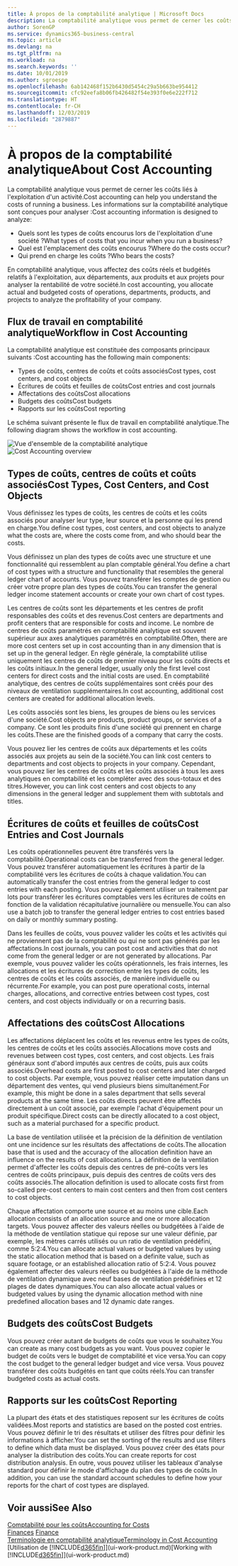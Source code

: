 ```yaml
---
title: À propos de la comptabilité analytique | Microsoft Docs
description: La comptabilité analytique vous permet de cerner les coûts liés à l'exploitation d'un activié.
author: SorenGP
ms.service: dynamics365-business-central
ms.topic: article
ms.devlang: na
ms.tgt_pltfrm: na
ms.workload: na
ms.search.keywords: ''
ms.date: 10/01/2019
ms.author: sgroespe
ms.openlocfilehash: 6ab142468f152b6430d5454c29a5b663be954412
ms.sourcegitcommit: cfc92eefa8b06fb426482f54e393f0e6e222f712
ms.translationtype: HT
ms.contentlocale: fr-CH
ms.lasthandoff: 12/03/2019
ms.locfileid: "2879887"
---
```

# <a name="about-cost-accounting"></a><span data-ttu-id="80265-103">À propos de la comptabilité analytique</span><span class="sxs-lookup"><span data-stu-id="80265-103">About Cost Accounting</span></span>
<span data-ttu-id="80265-104">La comptabilité analytique vous permet de cerner les coûts liés à l'exploitation d'un activité.</span><span class="sxs-lookup"><span data-stu-id="80265-104">Cost accounting can help you understand the costs of running a business.</span></span> <span data-ttu-id="80265-105">Les informations sur la comptabilité analytique sont conçues pour analyser :</span><span class="sxs-lookup"><span data-stu-id="80265-105">Cost accounting information is designed to analyze:</span></span>  

-   <span data-ttu-id="80265-106">Quels sont les types de coûts encourus lors de l'exploitation d'une société ?</span><span class="sxs-lookup"><span data-stu-id="80265-106">What types of costs that you incur when you run a business?</span></span>  
-   <span data-ttu-id="80265-107">Quel est l'emplacement des coûts encourus ?</span><span class="sxs-lookup"><span data-stu-id="80265-107">Where do the costs occur?</span></span>  
-   <span data-ttu-id="80265-108">Qui prend en charge les coûts ?</span><span class="sxs-lookup"><span data-stu-id="80265-108">Who bears the costs?</span></span>  

<span data-ttu-id="80265-109">En comptabilité analytique, vous affectez des coûts réels et budgétés relatifs à l'exploitation, aux départements, aux produits et aux projets pour analyser la rentabilité de votre société.</span><span class="sxs-lookup"><span data-stu-id="80265-109">In cost accounting, you allocate actual and budgeted costs of operations, departments, products, and projects to analyze the profitability of your company.</span></span>  

## <a name="workflow-in-cost-accounting"></a><span data-ttu-id="80265-110">Flux de travail en comptabilité analytique</span><span class="sxs-lookup"><span data-stu-id="80265-110">Workflow in Cost Accounting</span></span>  
<span data-ttu-id="80265-111">La comptabilité analytique est constituée des composants principaux suivants :</span><span class="sxs-lookup"><span data-stu-id="80265-111">Cost accounting has the following main components:</span></span>  

-   <span data-ttu-id="80265-112">Types de coûts, centres de coûts et coûts associés</span><span class="sxs-lookup"><span data-stu-id="80265-112">Cost types, cost centers, and cost objects</span></span>  
-   <span data-ttu-id="80265-113">Écritures de coûts et feuilles de coûts</span><span class="sxs-lookup"><span data-stu-id="80265-113">Cost entries and cost journals</span></span>  
-   <span data-ttu-id="80265-114">Affectations des coûts</span><span class="sxs-lookup"><span data-stu-id="80265-114">Cost allocations</span></span>  
-   <span data-ttu-id="80265-115">Budgets des coûts</span><span class="sxs-lookup"><span data-stu-id="80265-115">Cost budgets</span></span>
-   <span data-ttu-id="80265-116">Rapports sur les coûts</span><span class="sxs-lookup"><span data-stu-id="80265-116">Cost reporting</span></span>  

<span data-ttu-id="80265-117">Le schéma suivant présente le flux de travail en comptabilité analytique.</span><span class="sxs-lookup"><span data-stu-id="80265-117">The following diagram shows the workflow in cost accounting.</span></span>  

<span data-ttu-id="80265-118">![Vue d'ensemble de la comptabilité analytique](media/costaccountingoverview.png "CostAccountingOverview")</span><span class="sxs-lookup"><span data-stu-id="80265-118">![Cost Accounting overview](media/costaccountingoverview.png "CostAccountingOverview")</span></span>  

## <a name="cost-types-cost-centers-and-cost-objects"></a><span data-ttu-id="80265-119">Types de coûts, centres de coûts et coûts associés</span><span class="sxs-lookup"><span data-stu-id="80265-119">Cost Types, Cost Centers, and Cost Objects</span></span>  
<span data-ttu-id="80265-120">Vous définissez les types de coûts, les centres de coûts et les coûts associés pour analyser leur type, leur source et la personne qui les prend en charge.</span><span class="sxs-lookup"><span data-stu-id="80265-120">You define cost types, cost centers, and cost objects to analyze what the costs are, where the costs come from, and who should bear the costs.</span></span>  

<span data-ttu-id="80265-121">Vous définissez un plan des types de coûts avec une structure et une fonctionnalité qui ressemblent au plan comptable général.</span><span class="sxs-lookup"><span data-stu-id="80265-121">You define a chart of cost types with a structure and functionality that resembles the general ledger chart of accounts.</span></span> <span data-ttu-id="80265-122">Vous pouvez transférer les comptes de gestion ou créer votre propre plan des types de coûts.</span><span class="sxs-lookup"><span data-stu-id="80265-122">You can transfer the general ledger income statement accounts or create your own chart of cost types.</span></span>  

<span data-ttu-id="80265-123">Les centres de coûts sont les départements et les centres de profit responsables des coûts et des revenus.</span><span class="sxs-lookup"><span data-stu-id="80265-123">Cost centers are departments and profit centers that are responsible for costs and income.</span></span> <span data-ttu-id="80265-124">Le nombre de centres de coûts paramétrés en comptabilité analytique est souvent supérieur aux axes analytiques paramétrés en comptabilité.</span><span class="sxs-lookup"><span data-stu-id="80265-124">Often, there are more cost centers set up in cost accounting than in any dimension that is set up in the general ledger.</span></span> <span data-ttu-id="80265-125">En règle générale, la comptabilité utilise uniquement les centres de coûts de premier niveau pour les coûts directs et les coûts initiaux.</span><span class="sxs-lookup"><span data-stu-id="80265-125">In the general ledger, usually only the first level cost centers for direct costs and the initial costs are used.</span></span> <span data-ttu-id="80265-126">En comptabilité analytique, des centres de coûts supplémentaires sont créés pour des niveaux de ventilation supplémentaires.</span><span class="sxs-lookup"><span data-stu-id="80265-126">In cost accounting, additional cost centers are created for additional allocation levels.</span></span>  

<span data-ttu-id="80265-127">Les coûts associés sont les biens, les groupes de biens ou les services d'une société.</span><span class="sxs-lookup"><span data-stu-id="80265-127">Cost objects are products, product groups, or services of a company.</span></span> <span data-ttu-id="80265-128">Ce sont les produits finis d'une société qui prennent en charge les coûts.</span><span class="sxs-lookup"><span data-stu-id="80265-128">These are the finished goods of a company that carry the costs.</span></span>  

<span data-ttu-id="80265-129">Vous pouvez lier les centres de coûts aux départements et les coûts associés aux projets au sein de la société.</span><span class="sxs-lookup"><span data-stu-id="80265-129">You can link cost centers to departments and cost objects to projects in your company.</span></span> <span data-ttu-id="80265-130">Cependant, vous pouvez lier les centres de coûts et les coûts associés à tous les axes analytiques en comptabilité et les compléter avec des sous-totaux et des titres.</span><span class="sxs-lookup"><span data-stu-id="80265-130">However, you can link cost centers and cost objects to any dimensions in the general ledger and supplement them with subtotals and titles.</span></span>  

## <a name="cost-entries-and-cost-journals"></a><span data-ttu-id="80265-131">Écritures de coûts et feuilles de coûts</span><span class="sxs-lookup"><span data-stu-id="80265-131">Cost Entries and Cost Journals</span></span>  
<span data-ttu-id="80265-132">Les coûts opérationnelles peuvent être transférés vers la comptabilité.</span><span class="sxs-lookup"><span data-stu-id="80265-132">Operational costs can be transferred from the general ledger.</span></span> <span data-ttu-id="80265-133">Vous pouvez transférer automatiquement les écritures à partir de la comptabilité vers les écritures de coûts à chaque validation.</span><span class="sxs-lookup"><span data-stu-id="80265-133">You can automatically transfer the cost entries from the general ledger to cost entries with each posting.</span></span> <span data-ttu-id="80265-134">Vous pouvez également utiliser un traitement par lots pour transférer les écritures comptables vers les écritures de coûts en fonction de la validation récapitulative journalière ou mensuelle.</span><span class="sxs-lookup"><span data-stu-id="80265-134">You can also use a batch job to transfer the general ledger entries to cost entries based on daily or monthly summary posting.</span></span>  

<span data-ttu-id="80265-135">Dans les feuilles de coûts, vous pouvez valider les coûts et les activités qui ne proviennent pas de la comptabilité ou qui ne sont pas générés par les affectations.</span><span class="sxs-lookup"><span data-stu-id="80265-135">In cost journals, you can post cost and activities that do not come from the general ledger or are not generated by allocations.</span></span> <span data-ttu-id="80265-136">Par exemple, vous pouvez valider les coûts opérationnels, les frais internes, les allocations et les écritures de correction entre les types de coûts, les centres de coûts et les coûts associés, de manière individuelle ou récurrente.</span><span class="sxs-lookup"><span data-stu-id="80265-136">For example, you can post pure operational costs, internal charges, allocations, and corrective entries between cost types, cost centers, and cost objects individually or on a recurring basis.</span></span>  

## <a name="cost-allocations"></a><span data-ttu-id="80265-137">Affectations des coûts</span><span class="sxs-lookup"><span data-stu-id="80265-137">Cost Allocations</span></span>  
<span data-ttu-id="80265-138">Les affectations déplacent les coûts et les revenus entre les types de coûts, les centres de coûts et les coûts associés.</span><span class="sxs-lookup"><span data-stu-id="80265-138">Allocations move costs and revenues between cost types, cost centers, and cost objects.</span></span> <span data-ttu-id="80265-139">Les frais généraux sont d'abord imputés aux centres de coûts, puis aux coûts associés.</span><span class="sxs-lookup"><span data-stu-id="80265-139">Overhead costs are first posted to cost centers and later charged to cost objects.</span></span> <span data-ttu-id="80265-140">Par exemple, vous pouvez réaliser cette imputation dans un département des ventes, qui vend plusieurs biens simultanément.</span><span class="sxs-lookup"><span data-stu-id="80265-140">For example, this might be done in a sales department that sells several products at the same time.</span></span> <span data-ttu-id="80265-141">Les coûts directs peuvent être affectés directement à un coût associé, par exemple l'achat d'équipement pour un produit spécifique.</span><span class="sxs-lookup"><span data-stu-id="80265-141">Direct costs can be directly allocated to a cost object, such as a material purchased for a specific product.</span></span>  

<span data-ttu-id="80265-142">La base de ventilation utilisée et la précision de la définition de ventilation ont une incidence sur les résultats des affectations de coûts.</span><span class="sxs-lookup"><span data-stu-id="80265-142">The allocation base that is used and the accuracy of the allocation definition have an influence on the results of cost allocations.</span></span> <span data-ttu-id="80265-143">La définition de la ventilation permet d'affecter les coûts depuis des centres de pré-coûts vers les centres de coûts principaux, puis depuis des centres de coûts vers des coûts associés.</span><span class="sxs-lookup"><span data-stu-id="80265-143">The allocation definition is used to allocate costs first from so-called pre-cost centers to main cost centers and then from cost centers to cost objects.</span></span>  

<span data-ttu-id="80265-144">Chaque affectation comporte une source et au moins une cible.</span><span class="sxs-lookup"><span data-stu-id="80265-144">Each allocation consists of an allocation source and one or more allocation targets.</span></span> <span data-ttu-id="80265-145">Vous pouvez affecter des valeurs réelles ou budgétées à l'aide de la méthode de ventilation statique qui repose sur une valeur définie, par exemple, les mètres carrés utilisés ou un ratio de ventilation prédéfini, comme 5:2:4.</span><span class="sxs-lookup"><span data-stu-id="80265-145">You can allocate actual values or budgeted values by using the static allocation method that is based on a definite value, such as square footage, or an established allocation ratio of 5:2:4.</span></span> <span data-ttu-id="80265-146">Vous pouvez également affecter des valeurs réelles ou budgétées à l'aide de la méthode de ventilation dynamique avec neuf bases de ventilation prédéfinies et 12 plages de dates dynamiques.</span><span class="sxs-lookup"><span data-stu-id="80265-146">You can also allocate actual values or budgeted values by using the dynamic allocation method with nine predefined allocation bases and 12 dynamic date ranges.</span></span>  

## <a name="cost-budgets"></a><span data-ttu-id="80265-147">Budgets des coûts</span><span class="sxs-lookup"><span data-stu-id="80265-147">Cost Budgets</span></span>  
<span data-ttu-id="80265-148">Vous pouvez créer autant de budgets de coûts que vous le souhaitez.</span><span class="sxs-lookup"><span data-stu-id="80265-148">You can create as many cost budgets as you want.</span></span> <span data-ttu-id="80265-149">Vous pouvez copier le budget de coûts vers le budget de comptabilité et vice versa.</span><span class="sxs-lookup"><span data-stu-id="80265-149">You can copy the cost budget to the general ledger budget and vice versa.</span></span> <span data-ttu-id="80265-150">Vous pouvez transférer des coûts budgétés en tant que coûts réels.</span><span class="sxs-lookup"><span data-stu-id="80265-150">You can transfer budgeted costs as actual costs.</span></span>  

## <a name="cost-reporting"></a><span data-ttu-id="80265-151">Rapports sur les coûts</span><span class="sxs-lookup"><span data-stu-id="80265-151">Cost Reporting</span></span>  
<span data-ttu-id="80265-152">La plupart des états et des statistiques reposent sur les écritures de coûts validées.</span><span class="sxs-lookup"><span data-stu-id="80265-152">Most reports and statistics are based on the posted cost entries.</span></span> <span data-ttu-id="80265-153">Vous pouvez définir le tri des résultats et utiliser des filtres pour définir les informations à afficher.</span><span class="sxs-lookup"><span data-stu-id="80265-153">You can set the sorting of the results and use filters to define which data must be displayed.</span></span> <span data-ttu-id="80265-154">Vous pouvez créer des états pour analyser la distribution des coûts.</span><span class="sxs-lookup"><span data-stu-id="80265-154">You can create reports for cost distribution analysis.</span></span> <span data-ttu-id="80265-155">En outre, vous pouvez utiliser les tableaux d'analyse standard pour définir le mode d'affichage du plan des types de coûts.</span><span class="sxs-lookup"><span data-stu-id="80265-155">In addition, you can use the standard account schedules to define how your reports for the chart of cost types are displayed.</span></span>  

## <a name="see-also"></a><span data-ttu-id="80265-156">Voir aussi</span><span class="sxs-lookup"><span data-stu-id="80265-156">See Also</span></span>  
 [<span data-ttu-id="80265-157">Comptabilité pour les coûts</span><span class="sxs-lookup"><span data-stu-id="80265-157">Accounting for Costs</span></span>](finance-manage-cost-accounting.md)  
 <span data-ttu-id="80265-158">[Finances](finance.md) </span><span class="sxs-lookup"><span data-stu-id="80265-158">[Finance](finance.md) </span></span>  
 [<span data-ttu-id="80265-159">Terminologie en comptabilité analytique</span><span class="sxs-lookup"><span data-stu-id="80265-159">Terminology in Cost Accounting</span></span>](finance-terminology-in-cost-accounting.md)  
 <span data-ttu-id="80265-160">[Utilisation de [!INCLUDE[d365fin](includes/d365fin_md.md)]](ui-work-product.md)</span><span class="sxs-lookup"><span data-stu-id="80265-160">[Working with [!INCLUDE[d365fin](includes/d365fin_md.md)]](ui-work-product.md)</span></span>
